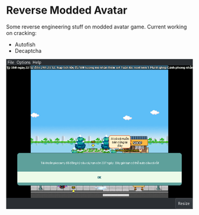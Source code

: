 # Reverse Modded Avatar
Some reverse engineering stuff on modded avatar game.
Current working on cracking:
* Autofish
* Decaptcha

![autofish](images/autofish.png)
